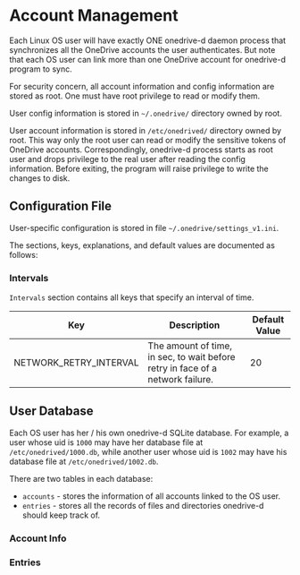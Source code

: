 Account Management
==================

Each Linux OS user will have exactly ONE onedrive-d daemon process that synchronizes all the OneDrive accounts the user authenticates. But note that each OS user can link more than one OneDrive account for onedrive-d program to sync.

For security concern, all account information and config information are stored as root. One must have root privilege to read or modify them.

User config information is stored in `~/.onedrive/` directory owned by root.

User account information is stored in `/etc/onedrived/` directory owned by root. This way only the root user can read or modify the sensitive tokens of OneDrive accounts. Correspondingly, onedrive-d process starts as root user and drops privilege to the real user after reading the config information. Before exiting, the program will raise privilege to write the changes to disk.

## Configuration File

User-specific configuration is stored in file `~/.onedrive/settings_v1.ini`.

The sections, keys, explanations, and default values are documented as follows:

### Intervals

`Intervals` section contains all keys that specify an interval of time.

|         Key            | Description | Default Value |
| ---------------------- | ------------------------------------------------------------------------------------- | ------------- |
| NETWORK_RETRY_INTERVAL | The amount of time, in sec, to wait before retry in face of a network failure.        | 20            |

## User Database

Each OS user has her / his own onedrive-d SQLite database. For example, a user whose uid is `1000` may have her database file at `/etc/onedrived/1000.db`, while another user whose uid is `1002` may have his database file at `/etc/onedrived/1002.db`.

There are two tables in each database:

 * `accounts` - stores the information of all accounts linked to the OS user.
 * `entries` - stores all the records of files and directories onedrive-d should keep track of.

### Account Info

### Entries

